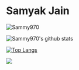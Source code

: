 # Samyak Jain

<p align="left"> <img src="https://komarev.com/ghpvc/?username=Sammy970" alt="Sammy970" /> </p>


![Sammy970's github stats](https://github-readme-stats.vercel.app/api?username=Sammy970&theme=tokyonight&show_icons=true&hide_border=true)

[![Top Langs](https://github-readme-stats.vercel.app/api/top-langs/?username=Sammy970&theme=tokyonight&hide_border=true)](https://github.com/anuraghazra/github-readme-stats)


![](https://img.shields.io/badge/<WORD_ON_LEFT>-<WORD_ON_RIGHT>-informational?style=flat&logo=<LOGO_NAME>&logoColor=white&color=2bbc8a)
